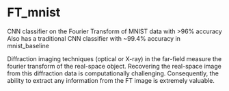 # FT_mnist
CNN classifier on the Fourier Transform of MNIST data with >96% accuracy
Also has a traditional CNN classifier with ~99.4% accuracy in mnist_baseline

Diffraction imaging techniques (optical or X-ray) in the far-field measure the fourier transform of the real-space object. Recovering  the real-space image from this diffraction data is computationally challenging. Consequently, the ability to extract any information from the FT image is extremely valuable.
